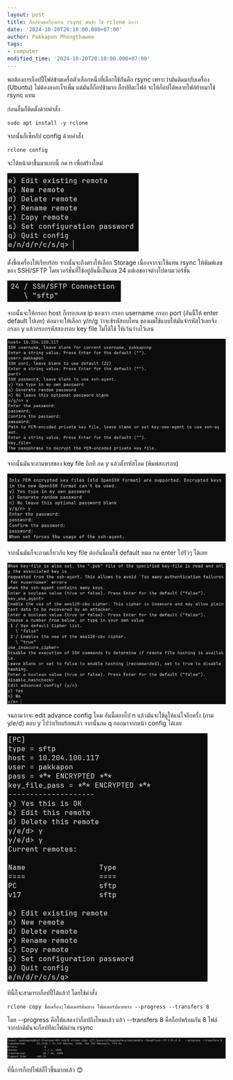 ```yaml
---
layout: post
title: ก็อปข้ามเครื่องผ่าน rsync มันช้า ใช้ rclone ดีกว่า
date: '2024-10-20T20:10:00.000+07:00'
author: Pakkapon Phongthawee
tags:
- computer
modified_time: '2024-10-20T20:10:00.000+07:00'
---
```


พอต้องการก็อปปี้ไฟล์ข้ามเครื่อตัวเลือกหนึ่งที่เลือกใช้กันคือ rsync เพราะว่ามันติดมากับเครื่อง (Ubuntu) ไม่ต้องลงอะไรเพิ่ม แต่มันก็ก็อปช้ามาก ก็อปทีละไฟล์ จะให้ก็อปได้หลายไฟล์ย้ายมาใช้ rsync แทน

ก่อนอื่นก็ติดตั้งด้วยคำสั่ง

```
sudo apt install -y rclone 
```

จากนั้นก็เซ็ทอัป config ด้วยคำสั่ง

```
rclone config
```

จะได้หน้าตาขึ้นมาแบบนี้ กด n เพื่อสร้างใหม่

![](/assets/images/post/copy-faster-with-rclone/config01.jpg)

ตั้งชื่อเครื่องให้เรียบร้อย จากนั้นจะถึงตรงให้เลือก Storage เนื่องจากจะใช้แทน rsync ให้พิมพ์เลขของ SSH/SFTP โดยเวอร์ชั่นที่ใช้อยู่อันนี้เป็นเลข 24 แต่เลขอาจต่างไปตามเวอร์ชั่น

![](/assets/images/post/copy-faster-with-rclone/config02.jpg)

จากนั้นจะให้กรอก host ก็กรอกเลข ip ของเรา กรอก username กรอก port (อันนี้ให้ enter default ไปเลย) ต่อมาจะให้เลือก y/n/g ว่าจะช้รหัสบบไหน ของผมใช้แบบให้มันจำรหัสไว้เลยจึงกรอก y แล้วกรอกรหัสสองรอบ key file ไม่ได้ใช้ ให้เว้นว่างไว้เลน

![](/assets/images/post/copy-faster-with-rclone/config03.jpg)

จากนั้นมันจะถามพาสของ key file อีกที กด y แล้วตั้งรหัสโลด (พิมพ์สองรอบ)

![](/assets/images/post/copy-faster-with-rclone/config04.jpg)

จากนั้นมันก็จะถามเกี่บวกับ key file ต่ออันนี้ผมใช้ default หมด กด enter ไปรัวๆ ได้เลย 

![](/assets/images/post/copy-faster-with-rclone/config05.jpg)

จนถามว่าจะ edit advance config ไหม อันนี้ตอบไป n แล้วมันจะใช้ดูให้แน่ใจอีกครั้ง (ถาม y/e/d) ตอบ y ไปว่าเรียบร้อยแล้ว จากนั้นกด q  ออกมาจากหน้า config ได้เลย


![](/assets/images/post/copy-faster-with-rclone/config06.jpg)


ทีนี้ก็จะสามารถก็อปปี้ได้แล้ว! โดยใช้คำสั่ง 

```
rclone copy ชื่อเครื่อง:โฟลเดอร์ต้นทาง โฟลเดอร์ปลายทาง --progress --transfers 8
```
โดย --progress คือให้แสดงว่าก็อปถึงไหนแล้ว แล้ว --transfers 8 คือก็อปพร้อมกัน 8 ไฟล์ จากปกติมันจะก็อปทีละไฟล์ผ่าน rsync


![](/assets/images/post/copy-faster-with-rclone/copy_command.jpg)

ที่นี้การก็อปไฟล์ก็ไวขึ้นมากแล้ว 😊